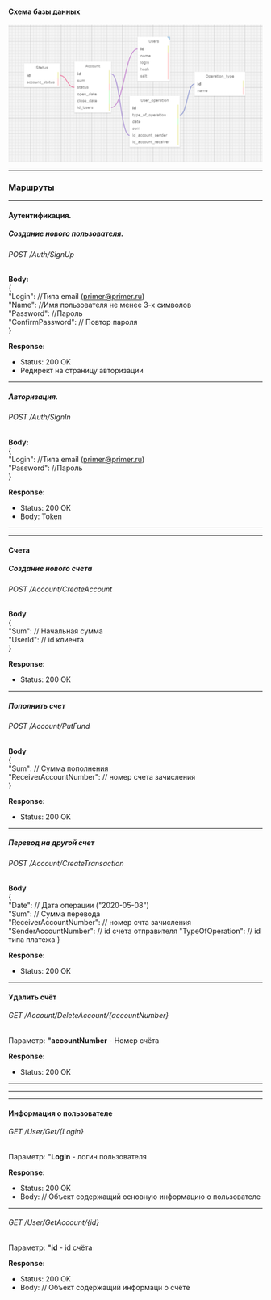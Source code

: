 #### Схема базы данных  

﻿![database schema](./Module_AlexeevD/DbSchema.png "Схема базы данных")  



***
### Маршруты
***
#### Аутентификация.

##### Создание нового пользователя. 

###### POST /Auth/SignUp


**Body:**  
 {  
 "Login": //Типа email (primer@primer.ru)   
 "Name": //Имя пользователя  не менее 3-х символов    
 "Password": //Пароль  
 "ConfirmPassword": // Повтор пароля  
}

**Response:**

- Status: 200 OK
- Редирект на страницу авторизации  
***
##### Авторизация. 

###### POST /Auth/SignIn


**Body:**  
 {  
 "Login": //Типа email (primer@primer.ru)   
 "Password": //Пароль  
}

**Response:**

- Status: 200 OK
- Body: Token
***  
***  
#### Счета
##### Создание нового счета
###### POST /Account/CreateAccount
**Body**  
{  
"Sum": // Начальная сумма  
"UserId": // id клиента  
}   

**Response:**

- Status: 200 OK
***


##### Пополнить счет
###### POST /Account/PutFund
**Body**  
{  
"Sum": // Сумма пополнения  
"ReceiverAccountNumber": // номер счета зачисления  
}   

**Response:**

- Status: 200 OK
***

##### Перевод на другой счет
###### POST /Account/CreateTransaction
**Body**  
{  
"Date": // Дата операции ("2020-05-08")  
"Sum": // Сумма перевода  
"ReceiverAccountNumber": // номер счта зачисления  
"SenderAccountNumber": // id счета отправителя
"TypeOfOperation": // id типа платежа
}   

**Response:**

- Status: 200 OK
***

#### Удалить счёт
###### GET /Account/DeleteAccount/{accountNumber}
Параметр: **"accountNumber** - Номер счёта  

**Response:**

- Status: 200 OK  
***

***
***
#### Информация о пользователе
###### GET /User/Get/{Login}
Параметр: **"Login** - логин пользователя

**Response:**

- Status: 200 OK
- Body: // Объект содержащий основную информацию о пользователе  
***

###### GET /User/GetAccount/{id}
Параметр: **"id** - id счёта

**Response:**

- Status: 200 OK
- Body: // Объект содержащий информаци о счёте  
